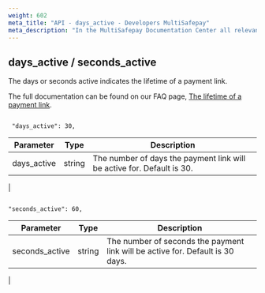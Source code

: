 ```yaml
---
weight: 602
meta_title: "API - days_active - Developers MultiSafepay"
meta_description: "In the MultiSafepay Documentation Center all relevant information regarding our Plugins and API. As well as Support pages for Payment Method, Tools and General Questions. You can also find the contact details of our Support Team and Integration Team."
---
```


## days_active / seconds_active

The days or seconds active indicates the lifetime of a payment link.

The full documentation can be found on our FAQ page, [The lifetime of a payment link](/faq/api/lifetime-of-a-payment-link/).


```shell 

 "days_active": 30,
 ```

| Parameter                          | Type     | Description                                                                          |
|------------------------------------|----------|--------------------------------------------------------------------------------------|
| days_active                        | string   | The number of days the payment link will be active for. Default is 30.               |
|


```shell 

"seconds_active": 60,
```


| Parameter                          | Type     | Description                                                                          |
|------------------------------------|----------|--------------------------------------------------------------------------------------|
| seconds_active                     | string   | The number of seconds the payment link will be active for. Default is 30 days.        |
|